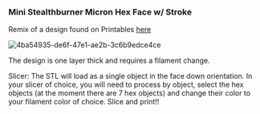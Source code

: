 ### Mini Stealthburner Micron Hex Face w/ Stroke
Remix of a design found on Printables [here](https://www.printables.com/model/380409)

![4ba54935-de6f-47e1-ae2b-3c6b9edce4ce](https://github.com/sphyx42/Micron/assets/125154655/f0a18fda-0058-4935-afaa-6d3d713068a2)

The design is one layer thick and requires a filament change. 

Slicer:
The STL will load as a single object in the face down orientation.
In your slicer of choice, you will need to process by object, select the
hex objects (at the moment there are 7 hex objects) and change their
color to your filament color of choice. 
Slice and print!! 
